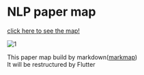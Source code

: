 # NLP paper map

[click here to see the map!](https://guileless-pothos-3222c5.netlify.app/)

![1](https://user-images.githubusercontent.com/74291999/223696568-01ca595e-21c5-431b-971a-0af94593ddc4.png)

This paper map build by markdown([markmap](https://markmap.js.org/))  
It will be restructured by Flutter